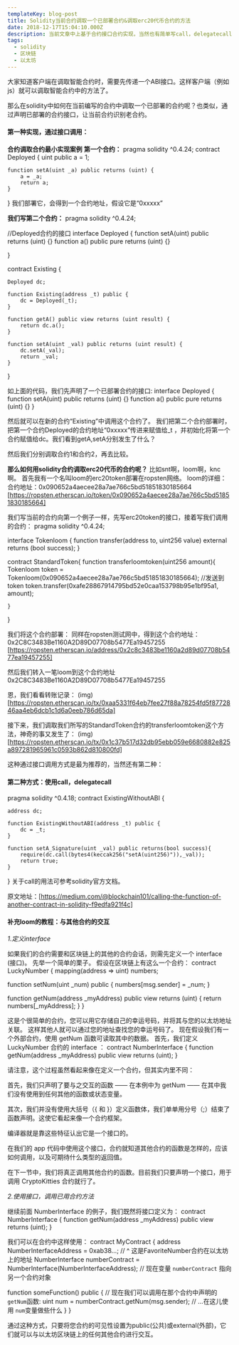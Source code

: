 ```yaml
---
templateKey: blog-post
title: Solidity当前合约调取一个已部署合约&调取erc20代币合约的方法
date: 2018-12-17T15:04:10.000Z
description: 当前文章中上基于合约接口合约实现，当然也有简单写call，delegatecall的实现
tags:
  - solidity
  - 区块链
  - 以太坊
---
```


大家知道客户端在调取智能合约时，需要先传递一个ABI接口。这样客户端（例如js）就可以调取智能合约中的方法了。

那么在solidity中如何在当前编写的合约中调取一个已部署的合约呢？也类似，通过声明已部署的合约接口，让当前合约识别老合约。
#### 第一种实现，通过接口调用：
**合约调取合约最小实现案例**
**第一个合约：**
pragma solidity ^0.4.24;
contract Deployed {
    uint public a = 1;
    
    function setA(uint _a) public returns (uint) {
        a = _a;
        return a;
    }
    
}
我们部署它，会得到一个合约地址，假设它是“0xxxxx”

**我们写第二个合约：**
pragma solidity ^0.4.24;

//Deployed合约的接口
interface Deployed {
    function setA(uint) public returns (uint) {}
    function a() public pure returns (uint) {}
    
}

contract Existing  {
	
	Deployed dc;
	
	function Existing(address _t) public {
		dc = Deployed(_t);
	}
 
	function getA() public view returns (uint result) {
		return dc.a();
	}
	
	function setA(uint _val) public returns (uint result) {
		dc.setA(_val);
		return _val;
	}
	
}

如上面的代码，我们先声明了一个已部署合约的接口:
interface Deployed {
	function setA(uint) public returns (uint) {}
	function a() public pure returns (uint) {}
} 

然后就可以在新的合约“Existing”中调用这个合约了。
我们把第二个合约部署时，把第一个合约Deployed的合约地址“0xxxxx”传进来赋值给\_t ，并初始化将第一个合约赋值给dc。我们看到getA,setA分别发生了什么？

然后我们分别调取合约1和合约2，再去比较。

**那么如何用solidity合约调取erc20代币的合约呢？**
比如snt啊，loom啊，knc啊。
首先我有一个名叫loom的erc20token部署在ropsten网络。
loom的详细：
合约地址：0x090652a4aecee28a7ae766c5bd51851830185664
[https://ropsten.etherscan.io/token/0x090652a4aecee28a7ae766c5bd51851830185664]

我们写当前的合约向第一个例子一样，先写erc20token的接口，接着写我们调用的合约：
pragma solidity ^0.4.24;

interface Tokenloom {
  function transfer(address to, uint256 value) external returns (bool success);
}

contract StandardToken{
    function transferloomtoken(uint256 amount){
    	Tokenloom token = Tokenloom(0x090652a4aecee28a7ae766c5bd51851830185664);
        //发送到token
        token.transfer(0xafe28867914795bd52e0caa153798b95e1bf95a1, amount);
        
    }
}

我们将这个合约部署：
同样在ropsten测试网中，得到这个合约地址：0x2C8C3483Be1160A2D89D07708b5477Ea19457255
[https://ropsten.etherscan.io/address/0x2c8c3483be1160a2d89d07708b5477ea19457255]

然后我们转入一笔loom到这个合约地址0x2C8C3483Be1160A2D89D07708b5477Ea19457255

恩，我们看看转账记录：
(img)
[https://ropsten.etherscan.io/tx/0xaa5331f64eb7fee27f88a78254fd5f8772846aa4eb6dcb1c1d6a0eeb786d65da]

接下来，我们调取我们所写的StandardToken合约的transferloomtoken这个方法，神奇的事又发生了：
(img)
[https://ropsten.etherscan.io/tx/0x1c37b517d32db95ebb059e6680882e825a897281965961c0593b862d810800fd]

这种通过接口调用方式是最为推荐的，当然还有第二种：

####  第二种方式：使用call，delegatecall
pragma solidity ^0.4.18;
contract ExistingWithoutABI  {
    
    address dc;
    
    function ExistingWithoutABI(address _t) public {
        dc = _t;
    }
    
    function setA_Signature(uint _val) public returns(bool success){
        require(dc.call(bytes4(keccak256("setA(uint256)")),_val));
        return true;
    }
}
关于call的用法可参考solidity官方文档。


原文地址：[https://medium.com/@blockchain101/calling-the-function-of-another-contract-in-solidity-f9edfa921f4c]


#### 补充loom的教程：与其他合约的交互

*1.定义interface*

如果我们的合约需要和区块链上的其他的合约会话，则需先定义一个 interface (接口)。
先举一个简单的栗子。 假设在区块链上有这么一个合约：
contract LuckyNumber {
  mapping(address => uint) numbers;

  function setNum(uint _num) public {
    numbers[msg.sender] = _num;
  }

  function getNum(address _myAddress) public view returns (uint) {
    return numbers[_myAddress];
  }
}

这是个很简单的合约，您可以用它存储自己的幸运号码，并将其与您的以太坊地址关联。 这样其他人就可以通过您的地址查找您的幸运号码了。
现在假设我们有一个外部合约，使用 getNum 函数可读取其中的数据。
首先，我们定义 LuckyNumber 合约的 interface ：
contract NumberInterface {
  function getNum(address _myAddress) public view returns (uint);
}

请注意，这个过程虽然看起来像在定义一个合约，但其实内里不同：

首先，我们只声明了要与之交互的函数 —— 在本例中为 getNum —— 在其中我们没有使用到任何其他的函数或状态变量。

其次，我们并没有使用大括号（{ 和 }）定义函数体，我们单单用分号（;）结束了函数声明。这使它看起来像一个合约框架。

编译器就是靠这些特征认出它是一个接口的。

在我们的 app 代码中使用这个接口，合约就知道其他合约的函数是怎样的，应该如何调用，以及可期待什么类型的返回值。

在下一节中，我们将真正调用其他合约的函数。目前我们只要声明一个接口，用于调用 CryptoKitties 合约就行了。

*2.使用接口，调用已用合约方法*

继续前面 NumberInterface 的例子，我们既然将接口定义为：
contract NumberInterface {
  function getNum(address _myAddress) public view returns (uint);
}

我们可以在合约中这样使用：
contract MyContract {
  address NumberInterfaceAddress = 0xab38...;
  // ^ 这是FavoriteNumber合约在以太坊上的地址
  NumberInterface numberContract = NumberInterface(NumberInterfaceAddress);
  // 现在变量 `numberContract` 指向另一个合约对象

  function someFunction() public {
    // 现在我们可以调用在那个合约中声明的 `getNum`函数:
    uint num = numberContract.getNum(msg.sender);
    // ...在这儿使用 `num`变量做些什么
  }
}

通过这种方式，只要将您合约的可见性设置为public(公共)或external(外部)，它们就可以与以太坊区块链上的任何其他合约进行交互。

